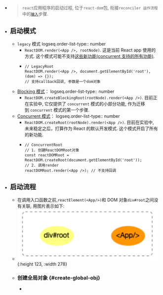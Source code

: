 - > `react`应用程序的启动过程, 位于`react-dom`包, 衔接`reconciler 运作流程`中的[`输入`](https://7km.top/main/reconciler-workflow#%E8%BE%93%E5%85%A5)步骤.
- ## 启动模式
	- `legacy` 模式
	  logseq.order-list-type:: number
		- `ReactDOM.render(<App />, rootNode)`. 这是当前 React app 使用的方式. 这个模式可能不支持[这些新功能(concurrent 支持的所有功能)](https://zh-hans.reactjs.org/docs/concurrent-mode-patterns.html#the-three-steps).
		- ```
		  // LegacyRoot
		  ReactDOM.render(<App />, document.getElementById('root'), (dom) => {});
		  // 支持callback回调, 参数是一个dom对象
		  ```
	- [Blocking 模式](https://zh-hans.reactjs.org/docs/concurrent-mode-adoption.html#migration-step-blocking-mode)：
	  logseq.order-list-type:: number
		- `ReactDOM.createBlockingRoot(rootNode).render(<App />)`. 目前正在实验中, 它仅提供了 `concurrent` 模式的小部分功能, 作为迁移到 `concurrent` 模式的第一个步骤.
	- [Concurrent 模式](https://zh-hans.reactjs.org/docs/concurrent-mode-adoption.html#enabling-concurrent-mode)：
	  logseq.order-list-type:: number
		- `ReactDOM.createRoot(rootNode).render(<App />)`. 目前在实验中, 未来稳定之后，打算作为 React 的默认开发模式. 这个模式开启了所有的新功能.
		- ```
		  // ConcurrentRoot
		  // 1. 创建ReactDOMRoot对象
		  const reactDOMRoot = ReactDOM.createRoot(document.getElementById('root'));
		  // 2. 调用render
		  reactDOMRoot.render(<App />); // 不支持回调
		  ```
- ## 启动流程
	- 在调用入口函数之前,`reactElement(<App/>)`和 DOM 对象`div#root`之间没有关联, 用图片表示如下:
	- ![image.png](../assets/image_1698764863328_0.png){:height 123, :width 278}
	- ### 创建全局对象 {\#create-global-obj}
		-